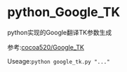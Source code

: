 # python_Google_TK
python实现的Google翻译TK参数生成

参考:[cocoa520/Google_TK](https://github.com/cocoa520/Google_TK)

Useage:`python google_tk.py "..."`
